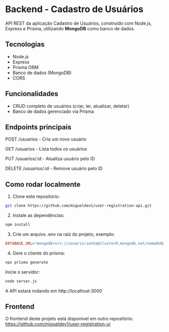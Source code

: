 # Backend - Cadastro de Usuários

API REST da aplicação Cadastro de Usuários, construído com Node.js, Express e Prisma, utilizando **MongoDB** como banco de dados.

## Tecnologias

- Node.js
- Express
- Prisma ORM
- Banco de dados (MongoDB)
- CORS

## Funcionalidades

- CRUD completo de usuários (criar, ler, atualizar, deletar)
- Banco de dados gerenciado via Prisma

## Endpoints principais
POST /usuarios - Cria um novo usuário

GET /usuarios - Lista todos os usuários

PUT /usuarios/:id - Atualiza usuário pelo ID

DELETE /usuarios/:id - Remove usuário pelo ID

## Como rodar localmente

1. Clone este repositório:

```bash
git clone https://github.com/migueldev1/user-registration-api.git
```
2. Instale as dependências:

```bash
npm install
```
3. Crie um arquivo .env na raiz do projeto, exemplo:

```ini
DATABASE_URL="mongodb+srv://usuario:senha@cluster0.mongodb.net/nomeDoBanco?retryWrites=true&w=majority"
```
4. Gere o cliente do prisma:

```bash
npx prisma generate
```

Inicie o servidor:

```bash
node server.js
```

A API estará rodando em http://localhost:3000

## Frontend

O frontend deste projeto está disponível em outro repositório:
https://github.com/migueldev1/user-registration-ui
